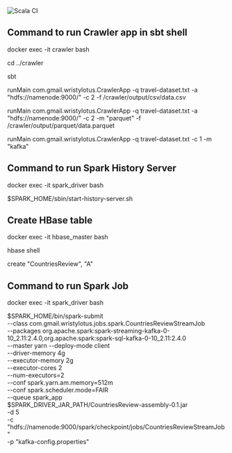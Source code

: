 ![Scala CI](https://github.com/alextalanov/Crawler/workflows/Scala%20CI/badge.svg?branch=master&event=push)

## Command to run Crawler app in sbt shell

docker exec -it crawler bash

cd ../crawler

sbt

runMain com.gmail.wristylotus.CrawlerApp -q travel-dataset.txt -a "hdfs://namenode:9000/" -c 2 -f /crawler/output/csv/data.csv

runMain com.gmail.wristylotus.CrawlerApp -q travel-dataset.txt -a "hdfs://namenode:9000/" -c 2 -m "parquet" -f /crawler/output/parquet/data.parquet

runMain com.gmail.wristylotus.CrawlerApp -q travel-dataset.txt -c 1 -m "kafka"

## Command to run Spark History Server

docker exec -it spark_driver bash

$SPARK_HOME/sbin/start-history-server.sh

## Create HBase table

docker exec -it hbase_master bash

hbase shell

create "CountriesReview", "A"

## Command to run Spark Job

docker exec -it spark_driver bash

$SPARK_HOME/bin/spark-submit \
    --class com.gmail.wristylotus.jobs.spark.CountriesReviewStreamJob \
    --packages org.apache.spark:spark-streaming-kafka-0-10_2.11:2.4.0,org.apache.spark:spark-sql-kafka-0-10_2.11:2.4.0 \
    --master yarn --deploy-mode client \
    --driver-memory 4g \
    --executor-memory 2g \
    --executor-cores 2 \
    --num-executors=2 \
    --conf spark.yarn.am.memory=512m \
    --conf spark.scheduler.mode=FAIR \
    --queue spark_app \
    $SPARK_DRIVER_JAR_PATH/CountriesReview-assembly-0.1.jar \
    -d 5 \
    -c "hdfs://namenode:9000/spark/checkpoint/jobs/CountriesReviewStreamJob" \
    -p "kafka-config.properties"

